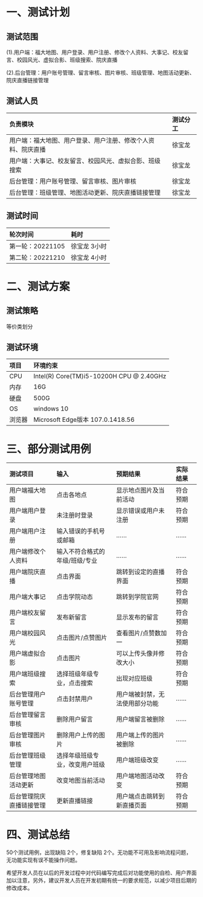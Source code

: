 # 一、测试计划
## 测试范围
(1).用户端：福大地图、用户登录、用户注册、修改个人资料、大事记、校友留言、校园风光、虚拟合影、班级搜索、院庆直播

(2).后台管理：用户账号管理、留言审核、图片审核、班级管理、地图活动更新、院庆直播链接管理
## 测试人员
|负责模块|测试分工|
|:--|:--|
|用户端：福大地图、用户登录、用户注册、修改个人资料、院庆直播|徐宝龙|
|用户端：大事记、校友留言、校园风光、虚拟合影、班级搜索|徐宝龙|
|后台管理：用户账号管理、留言审核、图片审核|徐宝龙|
|后台管理：班级管理、地图活动更新、院庆直播链接管理|徐宝龙|
## 测试时间
|轮次时间|耗时|
|:--|:--|
|第一轮：20221105|徐宝龙 3小时|
|第二轮：20221210|徐宝龙 4小时|

# 二、测试方案
## 测试策略
等价类划分
## 测试环境
|项目|环境约束|
|:--|:--|
|CPU|Intel(R) Core(TM)i5-10200H CPU @ 2.40GHz|
|内存|16G|
|硬盘|500G|
|OS|windows 10|
|浏览器|Microsoft Edge版本 107.0.1418.56|
# 三、部分测试用例
|测试项目|输入|预期结果|实际结果|
|:--|:--|:--|:--|
|用户端福大地图|点击各地点|显示地点图片及当前活动|符合预期|
|用户端用户登录|未注册时登录|显示错误或用户未注册|符合预期|
|用户端用户注册|输入错误的手机号或邮箱|……|……|
|用户端修改个人资料|输入不符合格式的年级/班级/专业|……|……|
|用户端院庆直播|点击界面|跳转到设定的直播界面|符合预期|
|用户端大事记|点击学院动态|跳转到学院官网|符合预期|
|用户端校友留言|发布新留言|显示发布的留言|符合预期|
|用户端校园风光|点击图片/点赞图片|查看图片/点赞数加一|符合预期|
|用户端虚拟合影|点击图片|可以上传头像并修改大小|符合预期|
|用户端班级搜索|选择班级年级专业，点击搜索|出现对应班级|符合预期|
|后台管理用户账号管理|点击封禁用户|用户端被封禁，无法使用部分功能|……|
|后台管理留言审核|删除用户留言|用户端留言被删除|……|
|后台管理图片审核|删除用户上传的图片|用户端上传的图片被删除|……|
|后台管理班级管理|选择年级班级专业，改变用户班级|用户端班级改变|……|
|后台管理地图活动更新|改变地图当前活动|用户端地图活动改变|符合预期|
|后台管理院庆直播链接管理|更新直播链接|用户端点击跳转到新直播页面|符合预期|
# 四、测试总结
 50个测试用例，出现缺陷 2个，修复缺陷 2个。无功能不可用及影响流程问题，无功能实现有误不能操作问题。

希望开发人员在以后的开发过程中对代码编写完成后对功能使用的自检、用户界面加以注意，另外，建议开发人员在开发初期有统一的要求规范，以减少项目后期的修改成本。